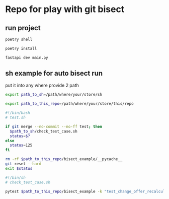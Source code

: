 # Repo for play with git bisect

## run project

```sh
poetry shell
```

```sh
poetry install
```

```sh
fastapi dev main.py
```

## sh example for auto bisect run

put it into any where
provide 2 path

```bash
export path_to_sh=/path/where/your/store/sh
```

```bash
export path_to_this_repo=/path/where/your/store/this/repo
```

```bash
#!/bin/bash
# test.sh

if git merge --no-commit --no-ff test; then
  $path_to_sh/check_test_case.sh
  status=$?
else
  status=125
fi

rm -rf $path_to_this_repo/bisect_example/__pycache__
git reset --hard
exit $status
```

```bash
#!/bin/sh
# check_test_case.sh

pytest $path_to_this_repo/bisect_example -k "test_change_offer_recalculate_price_from_old_price"
```
